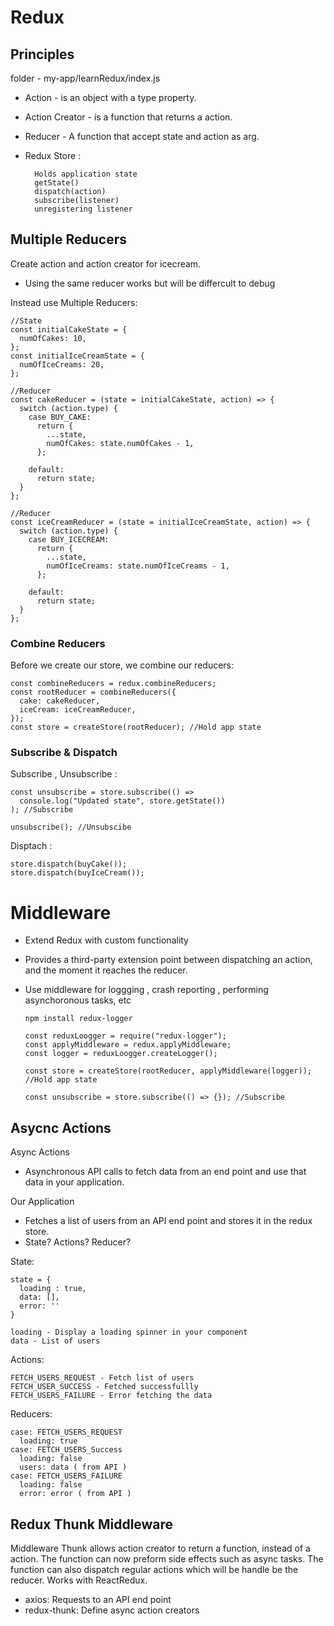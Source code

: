 # Redux

## Principles

folder - my-app/learnRedux/index.js

- Action - is an object with a type property.
- Action Creator - is a function that returns a action.
- Reducer - A function that accept state and action as arg.
- Redux Store :

        Holds application state
        getState()
        dispatch(action)
        subscribe(listener)
        unregistering listener

## Multiple Reducers

Create action and action creator for icecream.

- Using the same reducer works but will be differcult to debug

Instead use Multiple Reducers:

    //State
    const initialCakeState = {
      numOfCakes: 10,
    };
    const initialIceCreamState = {
      numOfIceCreams: 20,
    };

    //Reducer
    const cakeReducer = (state = initialCakeState, action) => {
      switch (action.type) {
        case BUY_CAKE:
          return {
            ...state,
            numOfCakes: state.numOfCakes - 1,
          };

        default:
          return state;
      }
    };

    //Reducer
    const iceCreamReducer = (state = initialIceCreamState, action) => {
      switch (action.type) {
        case BUY_ICECREAM:
          return {
            ...state,
            numOfIceCreams: state.numOfIceCreams - 1,
          };

        default:
          return state;
      }
    };

### Combine Reducers

Before we create our store, we combine our reducers:

    const combineReducers = redux.combineReducers;
    const rootReducer = combineReducers({
      cake: cakeReducer,
      iceCream: iceCreamReducer,
    });
    const store = createStore(rootReducer); //Hold app state

### Subscribe & Dispatch

Subscribe , Unsubscribe :

    const unsubscribe = store.subscribe(() =>
      console.log("Updated state", store.getState())
    ); //Subscribe

    unsubscribe(); //Unsubscibe

Disptach :

    store.dispatch(buyCake());
    store.dispatch(buyIceCream());

# Middleware

- Extend Redux with custom functionality
- Provides a third-party extension point between dispatching an action, and the moment it reaches the reducer.
- Use middleware for loggging , crash reporting , performing asynchoronous tasks, etc

      npm install redux-logger

      const reduxLoogger = require("redux-logger");
      const applyMiddleware = redux.applyMiddleware;
      const logger = reduxLoogger.createLogger();

      const store = createStore(rootReducer, applyMiddleware(logger)); //Hold app state

      const unsubscribe = store.subscribe(() => {}); //Subscribe

## Asycnc Actions

Async Actions

- Asynchronous API calls to fetch data from an end point and use that data in your application.

Our Application

- Fetches a list of users from an API end point and stores it in the redux store.
- State? Actions? Reducer?

State:

    state = {
      loading : true,
      data: [],
      error: ''
    }

    loading - Display a loading spinner in your component
    data - List of users

Actions:

    FETCH_USERS_REQUEST - Fetch list of users
    FETCH_USER_SUCCESS - Fetched successfullly
    FETCH_USERS_FAILURE - Error fetching the data

Reducers:

    case: FETCH_USERS_REQUEST
      loading: true
    case: FETCH_USERS_Success
      loading: false
      users: data ( from API )
    case: FETCH_USERS_FAILURE
      loading: false
      error: error ( from API )

## Redux Thunk Middleware

Middleware Thunk allows action creator to return a function, instead of a action. The function can now preform side effects such as async tasks. The function can also dispatch regular actions which will be handle be the reducer. Works with ReactRedux.

- axios: Requests to an API end point
- redux-thunk: Define async action creators
